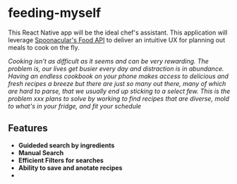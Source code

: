 # feeding-myself


This React Native app will be the ideal chef's assistant. This application will leverage [Spoonacular's Food API](https://spoonacular.com/food-api) to deliver an intuitive UX for planning out meals to cook on the fly. 

_Cooking isn't as difficult as it seems and can be very rewarding. The problem is, our lives get busier every day and distraction is in abundance. Having an endless cookbook on your phone makes access to delicious and fresh recipes a breeze but there are just so many out there, many of which are hard to parse, that we usually end up sticking to a select few. This is the problem xxx plans to solve by working to find recipes that are diverse, mold to what's in your fridge, and fit your schedule_

## Features
+ **Guideded search by ingredients**
+ **Manual Search**
+ **Efficient Filters for searches**
+ **Ability to save and anotate recipes**
+ 
